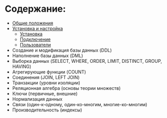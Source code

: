 # Содержание:
- [Общие положения](common.md)
- [Установка и настройка](installation.md)
    - [Установка](installation.md)
    - [Подключение](installation.md)
    - [Пользователи](installation.md)
- Создание и модификация базы данных (DDL)
- Наполнение базы данных (DML)
- Выборка данных (SELECT, WHERE, ORDER, LIMIT, DISTINCT, GROUP, HAVING)
- Агрегирующие функции (COUNT)
- Соединения (JOIN, LEFT JOIN)
- Транзакции (уровни изоляции)
- Реляционная алгебра (основы теории множеств)
- Ключи (первичные, внешние)
- Нормализация данных
- Связи (один-к-одному, один-ко-многим, многие-ко-многим)
- Производительность (индексы)
